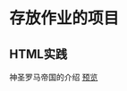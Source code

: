 # 存放作业的项目
## HTML实践
神圣罗马帝国的介绍 [预览](https://yangbin1215.github.io/learn-work/HTML/work01/index.html)
## 
